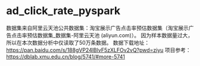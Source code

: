 # ad_click_rate_pyspark
数据集来自阿里云天池公共数据集：淘宝展示广告点击率预估数据集（淘宝展示广告点击率预估数据集_数据集-阿里云天池 (aliyun.com)）。
因为样本数据量过大，所以在本次数据分析中仅读取了50万条数据。
数据下载地址：https://pan.baidu.com/s/188gVP24lBlvF5zXLFOv2vQ?pwd=ziyu
项目参考：https://dblab.xmu.edu.cn/blog/5741/#more-5741

